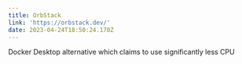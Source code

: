 ```yaml
---
title: OrbStack
link: 'https://orbstack.dev/'
date: 2023-04-24T18:50:24.170Z
---
```


﻿Docker Desktop alternative which claims to use significantly less CPU

